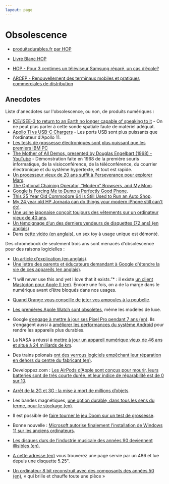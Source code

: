 ```yaml
---
layout: page
---
```


# Obsolescence

- [produitsdurables.fr par HOP](https://www.produitsdurables.fr/)
- [Livre Blanc HOP](https://www.halteobsolescence.org/wp-content/uploads/2019/02/Livre-Blanc.pdf)
- [HOP - Pour 3 centimes un téléviseur Samsung réparé, un cas d’école?](https://www.halteobsolescence.org/une-tv-samsung-victime-dobsolescence-programmee/)

- [ARCEP - Renouvellement des terminaux mobiles et pratiques commerciales de distribution](https://www.arcep.fr/uploads/tx_gspublication/rapport-renouvellement-terminaux-mobiles-pratiques-commerciales-distribution-juillet2021.pdf)

## Anecdotes

Liste d'anecdotes sur l'obsolescence, ou non, de produits numériques : 

- [ICE/ISEE-3 to return to an Earth no longer capable of speaking to it](http://www.planetary.org/blogs/emily-lakdawalla/2014/02070836-isee-3.html) - On ne peut plus parler à cette sonde spatiale faute de matériel adéquat.
- [Apollo 11 vs USB-C Chargers](https://forrestheller.com/Apollo-11-Computer-vs-USB-C-chargers.html) - Les ports USB sont plus puissants que l'ordinateur d'Apollo 11.
- [Les tests de grossesse électroniques sont plus puissant que les premiers IBM PC](https://twitter.com/foone/status/1301707401024827392)
- [The Mother of All Demos, presented by Douglas Engelbart (1968) - YouTube](https://www.youtube.com/watch?v=yJDv-zdhzMY) - Démonstration faite en 1968 de la première souris informatique, de la visioconférence, de la téléconférence, du courrier électronique et du système hypertexte, et tout est rapide.
- [Un processeur vieux de 20 ans suffit à Perseverance pour explorer Mars](https://www.numerama.com/sciences/692822-un-processeur-vieux-de-20-ans-suffit-a-perseverance-pour-explorer-mars.html).
- [The Optional Chaining Operator, “Modern” Browsers, and My Mom](https://blog.jim-nielsen.com/2022/a-web-for-all/).
- [Google Is Forcing Me to Dump a Perfectly Good Phone](https://www.vice.com/en/article/dypxpx/google-is-forcing-me-to-dump-a-perfectly-good-phone).
- [This 25 Year Old Commodore 64 is Still Used to Run an Auto Shop](https://web.archive.org/web/20230615193406/https://gamerant.com/commodore-64-auto-shop/).
- [My 24 year old HP Jornada can do things your modern iPhone still can't do!](https://raymii.org/s/blog/My_24_year_old_HP_Jornada_can_do_things_your_modern_iPhone_still_cant_do.html).
- [Une usine japonaise conçoit toujours des vêtements sur un ordinateur vieux de 40 ans](https://www.youtube.com/watch?v=zWJZFQHklBg).
- [Un témoignage d’un des derniers vendeurs de disquettes (72 ans) (en anglais)](https://eyeondesign.aiga.org/we-spoke-with-the-last-person-standing-in-the-floppy-disk-business/)
- Dans [cette vidéo (en anglais)](https://www.youtube.com/watch?v=QJSnf04K9WI), un sex toy à usage unique est démonté.

Des chromebook de seulement trois ans sont menacés d'obsolescence pour des raisons logicielles :
- [Un article d'explication (en anglais)](https://www.mercurynews.com/2023/07/24/built-in-software-death-dates-are-sending-thousands-of-schools-chromebooks-to-the-recycling-bin/).
- [Une lettre des parents et éducateurs demandant à Google d'étendre la vie de ces appareils (en anglais)](https://pirg.org/edfund/resources/chromebook-expiration-full-letter/).

* “I will never use this and yet I love that it exists.”* : il existe [un client Mastodon pour Apple II (en)](https://www.colino.net/wordpress/en/mastodon-for-apple-ii/). Encore une fois, on a de la marge dans le numérique avant d’être bloqués dans nos usages.
* [Quand Orange vous conseille de jeter vos ampoules à la poubelle](https://www.frandroid.com/marques/orange/1830761_quand-orange-vous-conseille-de-jeter-vos-ampoules-a-la-poubelle).
* [Les premières Apple Watch sont obsolètes](https://www.bfmtv.com/tech/apple/les-premieres-apple-watch-sont-desormais-obsoletes-le-modele-a-18-000-euros-aussi_AV-202310030390.html), même les modèles de luxe.
* Google [s’engage à mettre à jour ses Pixel Pro pendant 7 ans (en)](https://www.theverge.com/2023/10/4/23899900/google-pixel-8-pro-android-updates-7-years-security-features). Ils s’engagent aussi à [améliorer les performances du système Android](https://www.presse-citron.net/voici-comment-android-va-lutter-contre-lobsolescence-des-smartphones/) pour rendre les appareils plus durables.
* La NASA a réussi à [mettre à jour un appareil numérique vieux de 46 ans et situé à 24 milliards de km](https://www.huffingtonpost.fr/science/video/la-nasa-envoie-a-la-sonde-voyager-1-une-mise-a-jour-46-ans-apres-son-lancement-et-ca-fonctionne_224826.html).
* Des trains polonais [ont des verrous logiciels empêchant leur réparation en dehors du centre du fabricant (en)](https://badcyber.com/dieselgate-but-for-trains-some-heavyweight-hardware-hacking/).

* Developpez.com : [Les AirPods d'Apple sont conçus pour mourir, leurs batteries sont de très courte durée, et leur indice de réparabilité est de 0 sur 10](https://hardware.developpez.com/actu/356844/Les-AirPods-d-Apple-sont-concus-pour-mourir-leurs-batteries-sont-de-tres-courte-duree-et-leur-indice-de-reparabilite-est-de-0-sur-10-c-est-une-honte-environnementale-d-apres-Lucas-Gutterman/).
* [Arrêt de la 2G et 3G : la mise à mort de millions d’objets](https://reporterre.net/Arret-de-la-2G-et-3G-la-mise-a-mort-de-millions-d-objets).

* Les bandes magnétiques, [une option durable, dans tous les sens du terme, pour le stockage (en)](https://www.intelligentdatacentres.com/2022/12/29/tape-the-sustainable-option-for-modern-data-storage-and-archiving-needs/).
* Il est possible de [faire tourner le jeu Doom sur un test de grossesse](https://x.com/Foone/status/1302820468819288066).
* Bonne nouvelle : [Microsoft autorise finalement l'installation de Windows 11 sur les anciens ordinateurs](https://les-enovateurs.com/breves/microsoft-retropedale-autorise-windows-11-anciens-ordinateurs).
* [Les disques durs de l’industrie musicale des années 90 deviennent illisibles (en)](https://www.wired.com/story/music-industry-hard-drive-storage-archives/).
* [A cette adresse (en)](http://lc.daveki.ng:4080/) vous trouverez une page servie par un 486 et lue depuis une disquette 5.25".

* [Un ordinateur 8 bit reconstruit avec des composants des années 50 (en)](https://www.thetubecomputer.com/), « qui brille et chauffe toute une pièce »
